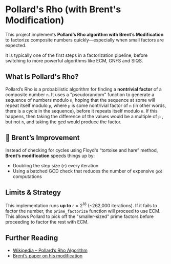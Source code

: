# Pollard's Rho (with Brent's Modification)

This project implements **Pollard’s Rho algorithm with Brent’s Modification** to factorize composite numbers quickly—especially when small factors are expected.

It is typically one of the first steps in a factorization pipeline, before switching to more powerful algorithms like ECM, GNFS and SIQS.

## What Is Pollard's Rho?

Pollard’s Rho is a probabilistic algorithm for finding a **nontrivial factor** of a composite number `n`. It uses a "pseudorandom" function to generate a sequence of numbers modulo `n`, hoping that the sequence at some will repeat itself modulo `p`, where `p` is some nontrivial factor of `n` (in other words, there is a cycle in the sequence), before it repeats itself modulo `n`. If this happens, then taking the difference of the values would be a multiple of `p` , but not `n`, and taking the gcd would produce the factor. 

## 🔁 Brent’s Improvement

Instead of checking for cycles using Floyd's “tortoise and hare” method, **Brent’s modification** speeds things up by:

- Doubling the step size (`r`) every iteration
- Using a batched GCD check that reduces the number of expensive `gcd` computations

## Limits & Strategy

This implementation runs **up to** $r = 2^18$ (\~262,000 iterations). If it fails to factor the number, the `prime_factorize` function will proceed to use ECM. This allows Pollard to pick off the "smaller-sized" prime factors before proceeding to factor the rest with ECM.

## Further Reading

- [Wikipedia – Pollard’s Rho Algorithm](https://en.wikipedia.org/wiki/Pollard%27s_rho_algorithm)
- [Brent’s paper on his modification](https://maths-people.anu.edu.au/brent/pd/rpb051i.pdf)